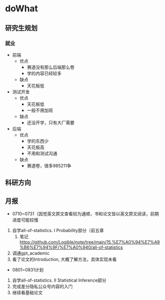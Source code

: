 # doWhat

## 研究生规划

### 就业

- 前端
  - 优点
    - 赛道没有那么后端那么卷
    - 学的内容已经较多
  - 缺点
    - 天花板低
- 测试开发
  - 优点
    - 天花板低
    - 一般不用加班
  - 缺点
    - 还没开学，只有大厂需要
- 后端
  - 优点
    - 学的东西少
    - 天花板高
    - 不用和测试沟通
  - 缺点
    - 赛道卷，很多985211争

## 科研方向

## 月报

- 0710~0731（因觉英文原文查看较为通顺，书和论文皆以英文原文阅读，前期进度可能较慢

1. 自学all-of-statistics. Ⅰ Probability部分（前五章
   1. 笔记<https://github.com/Logible/note/tree/main/15.%E7%A0%94%E7%A9%B6%E7%94%9F/%E7%A0%940/all-of-statistics>
2. 调通gpt_academic
3. 看了论文的Introduction, 大概了解方法，具体实现未看

- 0801~0831计划

1. 自学all-of-statistics. II Statistical Inference部分
2. 完成差分隐私公众号内容的入门
3. 继续看基础论文
